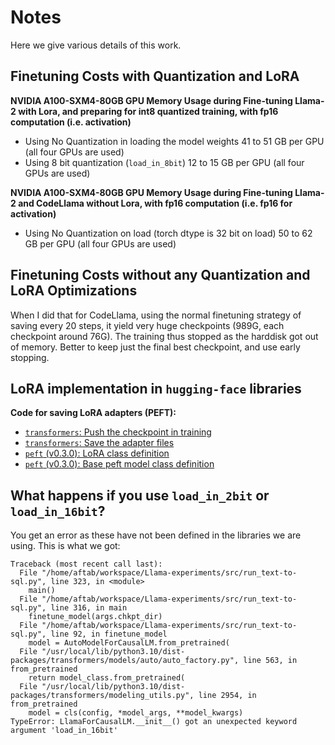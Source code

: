 # Notes 

Here we give various details of this work.

## Finetuning Costs with Quantization and LoRA

**NVIDIA A100-SXM4-80GB GPU Memory Usage during Fine-tuning Llama-2 with Lora,
   and preparing for int8 quantized training, with fp16 computation (i.e.
   activation)**

   - Using No Quantization in loading the model weights
     41 to 51 GB per GPU (all four GPUs are used)
   - Using 8 bit quantization (`load_in_8bit`)
     12 to 15 GB per GPU (all four GPUs are used)

**NVIDIA A100-SXM4-80GB GPU Memory Usage during Fine-tuning Llama-2 and CodeLlama without
   Lora, with fp16 computation (i.e. fp16 for activation)**

   - Using No Quantization on load (torch dtype is 32 bit on load)
     50 to 62 GB per GPU (all four GPUs are used)

## Finetuning Costs without any Quantization and LoRA Optimizations

When I did that for CodeLlama, using the normal finetuning strategy of saving every 20 steps, it
yield very huge checkpoints (989G, each checkpoint around 76G). The training thus stopped as the 
harddisk got out of memory. Better to keep just the final best checkpoint, and use early stopping.    

## LoRA implementation in `hugging-face` libraries

**Code for saving LoRA adapters (PEFT):**

- [`transformers`: Push the checkpoint in training](https://github.com/huggingface/transformers/blob/6c1d0b069de22d7ed8aa83f733c25045eea0585d/src/transformers/trainer.py#L2912)
- [`transformers`: Save the adapter files](https://github.com/huggingface/transformers/blob/6c1d0b069de22d7ed8aa83f733c25045eea0585d/src/transformers/trainer.py#L4189-L4193)
- [`peft` (v0.3.0): LoRA class definition](https://github.com/huggingface/peft/blob/7120c9a2636f93c8db3fc4ae466e02f338ecead8/src/peft/tuners/lora.py#L44)
- [`peft` (v0.3.0): Base peft model class definition](https://github.com/huggingface/peft/blob/7120c9a2636f93c8db3fc4ae466e02f338ecead8/src/peft/peft_model.py#L64)


## What happens if you use `load_in_2bit` or `load_in_16bit`?

You get an error as these have not been defined in the libraries we are using. This is what we got:

```
Traceback (most recent call last):
  File "/home/aftab/workspace/Llama-experiments/src/run_text-to-sql.py", line 323, in <module>
    main()
  File "/home/aftab/workspace/Llama-experiments/src/run_text-to-sql.py", line 316, in main
    finetune_model(args.chkpt_dir)
  File "/home/aftab/workspace/Llama-experiments/src/run_text-to-sql.py", line 92, in finetune_model
    model = AutoModelForCausalLM.from_pretrained(
  File "/usr/local/lib/python3.10/dist-packages/transformers/models/auto/auto_factory.py", line 563, in from_pretrained
    return model_class.from_pretrained(
  File "/usr/local/lib/python3.10/dist-packages/transformers/modeling_utils.py", line 2954, in from_pretrained
    model = cls(config, *model_args, **model_kwargs)
TypeError: LlamaForCausalLM.__init__() got an unexpected keyword argument 'load_in_16bit'

```
